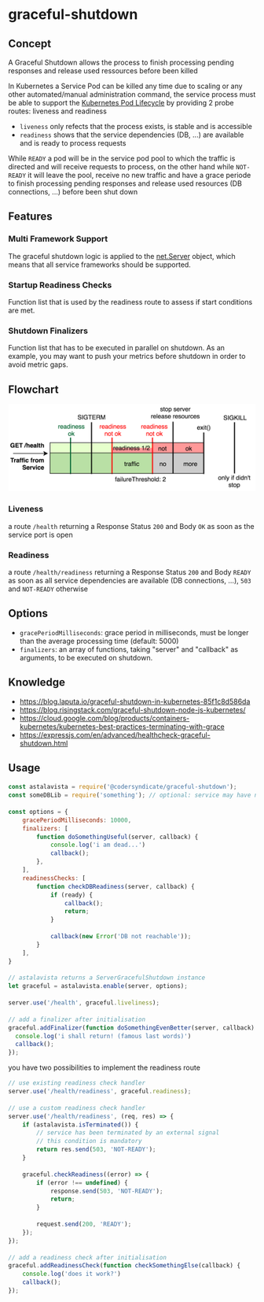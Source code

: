 graceful-shutdown
====

## Concept

A Graceful Shutdown allows the process to finish processing pending responses and release used ressources before been killed

In Kubernetes a Service Pod can be killed any time due to scaling or any other automated/manual administration command,
the service process must be able to support the [Kubernetes Pod Lifecycle](https://kubernetes.io/docs/concepts/workloads/pods/pod-lifecycle/) by providing 2 probe routes: liveness and readiness

- `liveness` only refects that the process exists, is stable and is accessible
- `readiness` shows that the service dependencies (DB, ...) are available and is ready to process requests

While `READY` a pod will be in the service pod pool to which the traffic is directed and will receive requests to process,
on the other hand while `NOT-READY` it will leave the pool, receive no new traffic and have a grace periode to finish processing
pending responses and release used resources (DB connections, ...) before been shut down

## Features

### Multi Framework Support

The graceful shutdown logic is applied to the [net.Server](https://nodejs.org/dist/latest-v16.x/docs/api/net.html#net_class_net_server) object,
which means that all service frameworks should be supported.

### Startup Readiness Checks

Function list that is used by the readiness route to assess if start conditions are met.

### Shutdown Finalizers

Function list that has to be executed in parallel on shutdown.
As an example, you may want to push your metrics before shutdown in order to avoid metric gaps.


## Flowchart

![graceful-shutdown-flowchart](./Kubernetes-graceful-shutdown-flowchart.png)

### Liveness

a route `/health` returning a Response Status `200` and Body `OK` as soon as the service port is open

### Readiness

a route `/health/readiness` returning a Response Status `200` and Body `READY` as soon as
all service dependencies are available (DB connections, ...), `503` and `NOT-READY` otherwise

## Options

- `gracePeriodMilliseconds`: grace period in milliseconds, must be longer than the average processing time (default: 5000)
- `finalizers`: an array of functions, taking "server" and "callback" as arguments, to be executed on shutdown. 

## Knowledge

- https://blog.laputa.io/graceful-shutdown-in-kubernetes-85f1c8d586da
- https://blog.risingstack.com/graceful-shutdown-node-js-kubernetes/
- https://cloud.google.com/blog/products/containers-kubernetes/kubernetes-best-practices-terminating-with-grace
- https://expressjs.com/en/advanced/healthcheck-graceful-shutdown.html

## Usage

```javascript
const astalavista = require('@codersyndicate/graceful-shutdown');
const someDBLib = require('something'); // optional: service may have no dependencies

const options = {
    gracePeriodMilliseconds: 10000,
    finalizers: [
        function doSomethingUseful(server, callback) {
            console.log('i am dead...')
            callback();
        },
    ],
    readinessChecks: [
        function checkDBReadiness(server, callback) {
            if (ready) {
                callback();
                return;
            }
            
            callback(new Error('DB not reachable'));
        }
    ],
}

// astalavista returns a ServerGracefulShutdown instance
let graceful = astalavista.enable(server, options);

server.use('/health', graceful.liveliness);

// add a finalizer after initialisation
graceful.addFinalizer(function doSomethingEvenBetter(server, callback) {
  console.log('i shall return! (famous last words)')
  callback();
});

```

you have two possibilities to implement the readiness route

```javascript
// use existing readiness check handler
server.use('/health/readiness', graceful.readiness);

// use a custom readiness check handler
server.use('/health/readiness', (req, res) => {
    if (astalavista.isTerminated()) {
        // service has been terminated by an external signal
        // this condition is mandatory
        return res.send(503, 'NOT-READY');
    }

    graceful.checkReadiness((error) => {
        if (error !== undefined) {
            response.send(503, 'NOT-READY');
            return;
        }

        request.send(200, 'READY');
    });
});

// add a readiness check after initialisation
graceful.addReadinessCheck(function checkSomethingElse(callback) {
    console.log('does it work?')
    callback();
});

```
